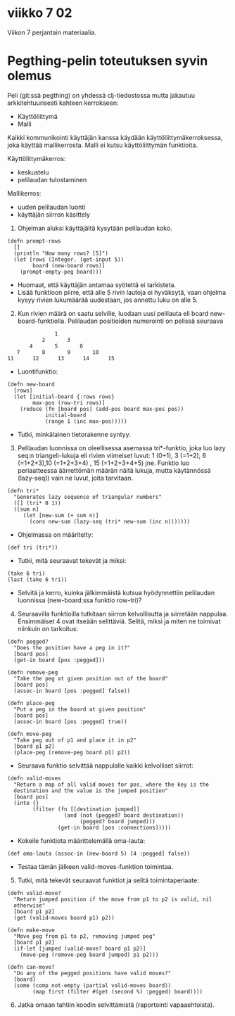 # viikko 7 02

Viikon 7 perjantain materiaalia.

# Pegthing-pelin toteutuksen syvin olemus


Peli (git:ssä pegthing) on yhdessä clj-tiedostossa mutta jakautuu arkkitehtuurisesti kahteen kerrokseen:

* Käyttöliittymä
* Malli

Kaikki kommunikointi käyttäjän kanssa käydään käyttöliittymäkerroksessa, joka käyttää mallikerrosta. Malli ei kutsu käyttöliittymän funktioita.

Käyttölittymäkerros:
* keskustelu
* pelilaudan tulostaminen

Mallikerros:
* uuden pelilaudan luonti
* käyttäjän siirron käsittely


1. Ohjelman aluksi käyttäjältä kysytään pelilaudan koko.
```
(defn prompt-rows
  []
  (println "How many rows? [5]")
  (let [rows (Integer. (get-input 5))
        board (new-board rows)]
    (prompt-empty-peg board)))
```
 
* Huomaat, että käyttäjän antamaa syötettä ei tarkisteta.
* Lisää funktioon piirre, että alle 5 rivin lautoja ei hyväksytä, vaan ohjelma kysyy rivien lukumäärää uudestaan, jos annettu luku on alle 5.

2. Kun rivien määrä on saatu selville, luodaan uusi pelilauta eli board new-board-funktiolla.
Pelilaudan positioiden numerointi on pelissä seuraava
 ```
                1
            2       3
        4       5       6
    7       8       9       10
11      12      13      14      15
```
* Luontifunktio:
```
(defn new-board
  [rows]
  (let [initial-board {:rows rows}
        max-pos (row-tri rows)]
    (reduce (fn [board pos] (add-pos board max-pos pos))
            initial-board
            (range 1 (inc max-pos)))))
 ```
 
 * Tutki, minkälainen tietorakenne syntyy.
 
3. Pelilaudan luonnissa on oleellisessa asemassa tri*-funktio, joka luo lazy seq:n triangeli-lukuja eli rivien viimeiset luvut: 1 (0+1), 3 (=1+2), 6 (=1+2+3),10 (=1+2+3+4) , 15 (=1+2+3+4+5) jne. 
Funktio luo periaatteessa äärrettömän määrän näitä lukuja, mutta käytännössä (lazy-seq)) vain ne luvut, joita tarvitaan.
```
(defn tri*
  "Generates lazy sequence of triangular numbers"
  ([] (tri* 0 1))
  ([sum n]
     (let [new-sum (+ sum n)]
       (cons new-sum (lazy-seq (tri* new-sum (inc n)))))))
```
* Ohjelmassa on määritelty:
```
(def tri (tri*))
```

* Tutki, mitä seuraavat tekevät ja miksi:

```
(take 6 tri)
(last (take 6 tri))
```
* Selvitä ja kerro, kuinka jälkimmäistä kutsua hyödynnettiin pelilaudan luonnissa (new-board:ssa funktio row-tri)?

4. Seuraavilla funktioilla tutkitaan siirron kelvollisutta ja siirretään nappulaa. Ensimmäiset 4 ovat itseään selittäviä. Selitä, miksi ja miten ne toimivat niinkuin on tarkoitus:
```
(defn pegged?
  "Does the position have a peg in it?"
  [board pos]
  (get-in board [pos :pegged]))

(defn remove-peg
  "Take the peg at given position out of the board"
  [board pos]
  (assoc-in board [pos :pegged] false))

(defn place-peg
  "Put a peg in the board at given position"
  [board pos]
  (assoc-in board [pos :pegged] true))

(defn move-peg
  "Take peg out of p1 and place it in p2"
  [board p1 p2]
  (place-peg (remove-peg board p1) p2))

```
* Seuraava funktio selvittää nappulalle kaikki kelvolliset siirrot:

```
(defn valid-moves
  "Return a map of all valid moves for pos, where the key is the
  destination and the value is the jumped position"
  [board pos]
  (into {}
        (filter (fn [[destination jumped]]
                  (and (not (pegged? board destination))
                       (pegged? board jumped)))
                (get-in board [pos :connections]))))
```

* Kokeile funktiota määrittelemällä oma-lauta:
```
(def oma-lauta (assoc-in (new-board 5) [4 :pegged] false))
```

* Testaa tämän jälkeen valid-moves-funktion toimintaa.

5. Tutki, mitä tekevät seuraavat funktiot ja selitä toimintaperiaate:

```
(defn valid-move?
  "Return jumped position if the move from p1 to p2 is valid, nil
  otherwise"
  [board p1 p2]
  (get (valid-moves board p1) p2))

(defn make-move
  "Move peg from p1 to p2, removing jumped peg"
  [board p1 p2]
  (if-let [jumped (valid-move? board p1 p2)]
    (move-peg (remove-peg board jumped) p1 p2)))

(defn can-move?
  "Do any of the pegged positions have valid moves?"
  [board]
  (some (comp not-empty (partial valid-moves board))
        (map first (filter #(get (second %) :pegged) board))))

```

6. Jatka omaan tahtiin koodin selvittämistä (raportointi vapaaehtoista).






 


 





 
 






